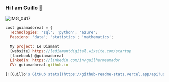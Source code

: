 ### Hi I am Guillo 👋

![IMG_0417](https://user-images.githubusercontent.com/96705374/147861433-7259fa33-132a-452b-b4ba-2c87bb43be5d.JPG)

```js
cost guiamadoreal = { 
  Technologies: 'sql'; 'python'; 'azure';
  Passions: 'data'; 'statistics'; 'mathematics';
  
  My project: Le Diamant
  [website] https://lediamantdigital.wixsite.com/startup
  [facebook] @guiamadoreal
  LinkedIn: https://linkedin.com/in/guilhermeamador
  CV: guiamadoreal.github.io
   
[![Guillo's GitHub stats](https://github-readme-stats.vercel.app/api?username=guiamadoreal)](https://github.com/anuraghazra/github-readme-stats)

